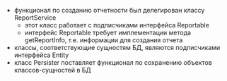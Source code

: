 - функционал по созданию отчетности был делегирован классу ReportService
   - этот класс работает с подписчиками интерфейса Reportable
   - интерфейс Reportable требует имплементации метода getReportInfo, т.е. информации для создания отчета
- классы, соответствующие сущностям БД, являются подписчиками интерфейса Entity
- класс Persister поставляет функционал по сохранению объектов классов-сущностей в БД